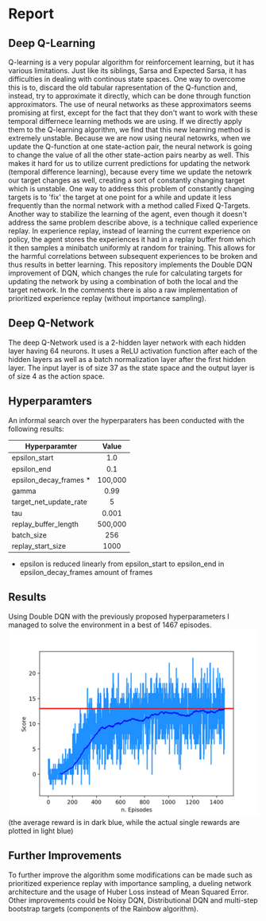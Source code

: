 # Report

## Deep Q-Learning
Q-learning is a very popular algorithm for reinforcement learning, but it has various limitations. Just like its siblings, Sarsa and Expected Sarsa, it has difficulties in dealing with continous state spaces. One way to overcome this is to, discard the old tabular rapresentation of the Q-function and, instead, try to approximate it directly, which can be done through function approximators.
The use of neural networks as these approximators seems promising at first, except for the fact that they don't want to work with these temporal differnece learning methods we are using. If we directly apply them to the Q-learning algorithm, we find that this new learning method is extremely unstable. Because we are now using neural netowrks, when we update the Q-function at one state-action pair, the neural network is going to change the value of all the other state-action pairs nearby as well. This makes it hard for us to utilize current predictions for updating the network (temporal difference learning), because every time we update the netowrk our target changes as well, creating a sort of constantly changing target which is unstable.
One way to address this problem of constantly changing targets is to 'fix' the target at one point for a while and update it less frequently than the normal network with a method called Fixed Q-Targets.
Another way to stabilize the learning of the agent, even though it doesn't address the same problem describe above, is a technique called experience replay. In experience replay, instead of learning the current experience on policy, the agent stores the experiences it had in a replay buffer from which it then samples a minibatch uniformly at random for training. This allows for the harmful correlations between subsequent experiences to be broken and thus results in better learning.
This repository implements the Double DQN improvement of DQN, which changes the rule for calculating targets for updating the network by using a combination of both the local and the target network. In the comments there is also a raw implementation of prioritized experience replay (without importance sampling).

## Deep Q-Network
The deep Q-Network used is a 2-hidden layer network with each hidden layer having 64 neurons. It uses a ReLU activation function after each of the hidden layers as well as a batch normalization layer after the first hidden layer. The input layer is of size 37 as the state space and the output layer is of size 4 as the action space.

## Hyperparamters
An informal search over the hyperparaters has been conducted with the following results:

|     Hyperparamter             |      Value                      |
|-------------------------------|:-------------------------------:|
|    epsilon_start              |          1.0                    |
|    epsilon_end                |          0.1                    |
|    epsilon_decay_frames *     |          100,000                |
|    gamma                      |          0.99                   |
|    target_net_update_rate     |          5                      |
|    tau                        |          0.001                  |
|    replay_buffer_length       |          500,000                |
|    batch_size                 |          256                    |
|    replay_start_size          |          1000                   |
* epsilon is reduced linearly from epsilon_start to epsilon_end in epsilon_decay_frames amount of frames

## Results
Using Double DQN with the previously proposed hyperparameters I managed to solve the environment in a best of 1467 episodes.
![alt text](https://raw.githubusercontent.com/lbarazza/Banana-Collector/master/images/DDQN_e100k_batchnorm.png "DDQN_e100k_batchnorm")
(the average reward is in dark blue, while the actual single rewards are plotted in light blue)

## Further Improvements
To further improve the algorithm some modifications can be made such as prioritized experience replay with importance sampling, a dueling network architecture and the usage of Huber Loss instead of Mean Squared Error. Other improvements could be Noisy DQN,  Distributional DQN and multi-step bootstrap targets (components of the Rainbow algorithm).
